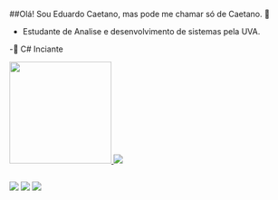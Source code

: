 ##Olá! Sou Eduardo Caetano, mas pode me chamar só de Caetano. 👋

- Estudante de Analise e desenvolvimento de sistemas pela UVA.


-🌱 C# Inciante

<a href="https://github.com/EduardoCaetano110">
  <img height="180em" src="https://github-readme-stats.vercel.app/api?username=eduardocaetano&show_icons=true&theme=dark&include_all_commits=true&count_private=true"/>
  <img weight="57%em" src="https://github-readme-stats.vercel.app/api/top-langs/?username=eduardocaetano&layout=compact&langs_count=7&theme=dark"/>
</div>

##

<div> 
  <a href="https://instagram.com/eduardocaetanooo" target="_blank"><img src="https://img.shields.io/badge/-Instagram-%23E4405F?style=for-the-badge&logo=instagram&logoColor=white" target="_blank"></a>
  <a href = "mailto:eduardocaetano@gmail.com"><img src="https://img.shields.io/badge/-Gmail-%23333?style=for-the-badge&logo=gmail&logoColor=white" target="_blank"></a>
  <a href="https://www.linkedin.com/in/eduardo-caetano-38421b1bb" target="_blank"><img src="https://img.shields.io/badge/-LinkedIn-%230077B5?style=for-the-badge&logo=linkedin&logoColor=white" target="_blank"></a> 
</div>
